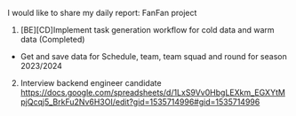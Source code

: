 I would like to share my daily report: FanFan project
1. [BE][CD]Implement task generation workflow for cold data and warm data (Completed)
- Get and save data for Schedule, team, team squad and round for season 2023/2024
2. Interview backend engineer candidate
https://docs.google.com/spreadsheets/d/1LxS9Vv0HbgLEXkm_EGXYtMpjQcqj5_BrkFu2Nv6H3OI/edit?gid=1535714996#gid=1535714996
<!--stackedit_data:
eyJoaXN0b3J5IjpbMTIyOTcyMTAxNl19
-->